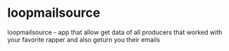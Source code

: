 # loopmailsource
loopmailsource - app that allow get data of all producers that worked with your favorite rapper and also geturn you their emails 
